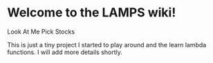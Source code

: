 # Welcome to the LAMPS wiki!
Look At Me Pick Stocks

This is just a tiny project I started to play around and the learn lambda functions. I will add more details shortly.
